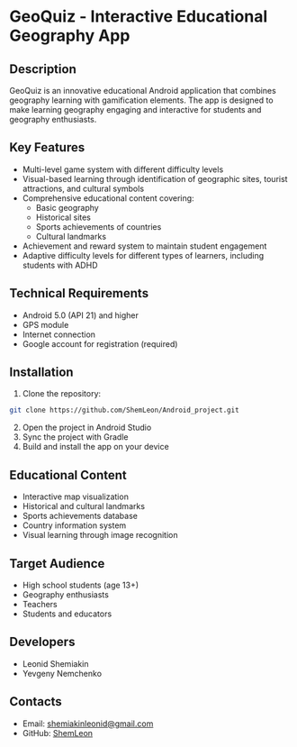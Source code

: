 # GeoQuiz - Interactive Educational Geography App

## Description
GeoQuiz is an innovative educational Android application that combines geography learning with gamification elements. The app is designed to make learning geography engaging and interactive for students and geography enthusiasts.

## Key Features
- Multi-level game system with different difficulty levels
- Visual-based learning through identification of geographic sites, tourist attractions, and cultural symbols
- Comprehensive educational content covering:
  - Basic geography
  - Historical sites
  - Sports achievements of countries
  - Cultural landmarks
- Achievement and reward system to maintain student engagement
- Adaptive difficulty levels for different types of learners, including students with ADHD

## Technical Requirements
- Android 5.0 (API 21) and higher
- GPS module
- Internet connection
- Google account for registration (required)

## Installation
1. Clone the repository:
```bash
git clone https://github.com/ShemLeon/Android_project.git
```
2. Open the project in Android Studio
3. Sync the project with Gradle
4. Build and install the app on your device

## Educational Content
- Interactive map visualization
- Historical and cultural landmarks
- Sports achievements database
- Country information system
- Visual learning through image recognition

## Target Audience
- High school students (age 13+)
- Geography enthusiasts
- Teachers
- Students and educators

## Developers
- Leonid Shemiakin
- Yevgeny Nemchenko

## Contacts
- Email: shemiakinleonid@gmail.com
- GitHub: [ShemLeon](https://github.com/ShemLeon)
